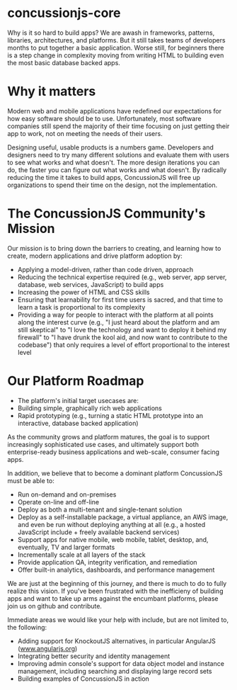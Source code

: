 concussionjs-core
=================

Why is it so hard to build apps?
We are awash in frameworks, patterns, libraries, architectures, and platforms. But it still takes teams of developers months to put together a basic application. Worse still, for beginners there is a step change in complexity moving from writing HTML to building even the most basic database backed apps.

Why it matters
==============
Modern web and mobile applications have redefined our expectations for how easy software should be to use. Unfortunately, most software companies still spend the majority of their time focusing on just getting their app to work, not on meeting the needs of their users.

Designing useful, usable products is a numbers game. Developers and designers need to try many different solutions and evaluate them with users to see what works and what doesn't. The more design iterations you can do, the faster you can figure out what works and what doesn't. By radically reducing the time it takes to build apps, ConcussionJS will free up organizations to spend their time on the design, not the implementation.

The ConcussionJS Community's Mission
=====================================

Our mission is to bring down the barriers to creating, and learning how to create, modern applications and drive platform adoption by:

+ Applying a model-driven, rather than code driven, approach
+ Reducing the technical expertise required (e.g., web server, app server, database, web services, JavaScript) to build apps
+ Increasing the power of HTML and CSS skills
+ Ensuring that learnability for first time users is sacred, and that time to learn a task is proportional to its complexity
+ Providing a way for people to interact with the platform at all points along the interest curve (e.g., "I just heard about the platform and am still skeptical" to "I love the technology and want to deploy it behind my firewall" to "I have drunk the kool aid, and now want to contribute to the codebase") that only requires a level of effort proportional to the interest level

Our Platform Roadmap
====================
+ The platform's initial target usecases are: 
+ Building simple, graphically rich web applications
+ Rapid prototyping (e.g., turning a static HTML prototype into an interactive, database backed application)

As the community grows and platform matures, the goal is to support increasingly sophisticated use cases, and ultimately support both enterprise-ready business applications and web-scale, consumer facing apps.

In addition, we believe that to become a dominant platform ConcussionJS must be able to:
+ Run on-demand and on-premises
+ Operate on-line and off-line
+ Deploy as both a multi-tenant and single-tenant solution
+ Deploy as a self-installable package, a virtual appliance, an AWS image, and even be run without deploying anything at all (e.g., a hosted JavaScript include + freely available backend services)
+ Support apps for native mobile, web mobile, tablet, desktop, and, eventually, TV and larger formats
+ Incrementally scale at all layers of the stack
+ Provide application QA, integrity verification, and remediation
+ Offer built-in analytics, dashboards, and performance management

We are just at the beginning of this journey, and there is much to do to fully realize this vision. If you've been frustrated with the inefficieny of building apps and want to take up arms against the encumbant platforms, please join us on github and contribute. 

Immediate areas we would like your help with include, but are not limited to, the following:

+ Adding support for KnockoutJS alternatives, in particular AngularJS (www.angularjs.org)
+ Integrating better security and identity management
+ Improving admin console's support for data object model and instance management, including searching and displaying large record sets
+ Building examples of ConcussionJS in action